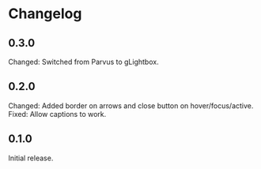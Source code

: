 # Changelog

## 0.3.0
Changed: Switched from Parvus to gLightbox.

## 0.2.0
Changed: Added border on arrows and close button on hover/focus/active.
Fixed: Allow captions to work.

## 0.1.0
Initial release.
